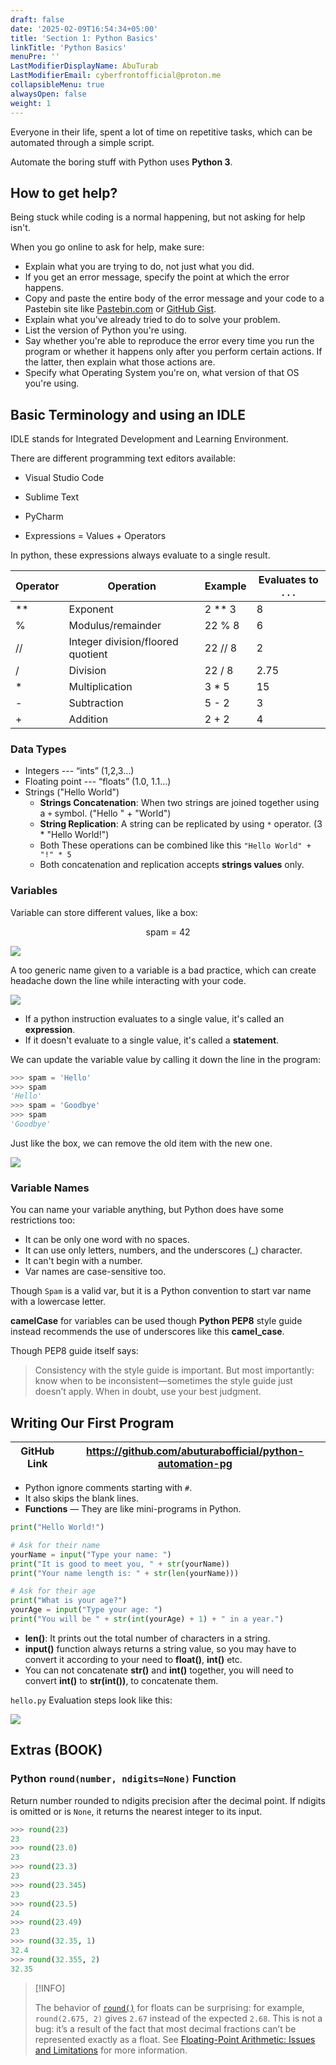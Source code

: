 ```yaml
---
draft: false
date: '2025-02-09T16:54:34+05:00'
title: 'Section 1: Python Basics'
linkTitle: 'Python Basics'
menuPre: ''
LastModifierDisplayName: AbuTurab
LastModifierEmail: cyberfrontofficial@proton.me
collapsibleMenu: true
alwaysOpen: false
weight: 1
---
```


Everyone in their life, spent a lot of time on repetitive tasks, which can be automated through a simple script.

Automate the boring stuff with Python uses **Python 3**.

## How to get help?

Being stuck while coding is a normal happening, but not asking for help isn't.

When you go online to ask for help, make sure:
- Explain what you are trying to do, not just what you did.
- If you get an error message, specify the point at which the error happens.
- Copy and paste the entire body of the error message and your code to a Pastebin site like [Pastebin.com](pastebin.com) or [GitHub Gist](gist.github.com).
- Explain what you've already tried to do to solve your problem.
- List the version of Python you're using.
- Say whether you're able to reproduce the error every time you run the program or whether it happens only after you perform certain actions. If the latter, then explain what those actions are.
- Specify what Operating System you're on, what version of that OS you're using.

## Basic Terminology and using an IDLE

IDLE stands for Integrated Development and Learning Environment.

There are different programming text editors available:
- Visual Studio Code
- Sublime Text
- PyCharm

- Expressions = Values + Operators

In python, these expressions always evaluate to a single result.

| **Operator** | **Operation**                     | **Example** | **Evaluates to . . .** |
| ------------ | --------------------------------- | ----------- | ---------------------- |
| **           | Exponent                          | 2 ** 3      | 8                      |
| %            | Modulus/remainder                 | 22 % 8      | 6                      |
| //           | Integer division/floored quotient | 22 // 8     | 2                      |
| /            | Division                          | 22 / 8      | 2.75                   |
| *            | Multiplication                    | 3 * 5       | 15                     |
| -            | Subtraction                       | 5 - 2       | 3                      |
| +            | Addition                          | 2 + 2       | 4                      |

### Data Types

- Integers --- “ints” (1,2,3…)
- Floating point --- “floats” (1.0, 1.1...)
- Strings ("Hello World")
    - **Strings Concatenation**: When two strings are joined together using a `+` symbol. ("Hello " + "World")
    - **String Replication**: A string can be replicated by using `*` operator. (3 * "Hello World!")
    - Both These operations can be combined like this `"Hello World" + "!" * 5`
    - Both concatenation and replication accepts **strings values** only.

### Variables

Variable can store different values, like a box:

<div style='text-align: center;'> spam = 42 </div>

![](/notes/automate-the-boring-stuff-with-python/python-basics.webp)

A too generic name given to a variable is a bad practice, which can create headache down the line while interacting with your code.

![](/notes/automate-the-boring-stuff-with-python/python-basics-1.webp)

- If a python instruction evaluates to a single value, it's called an **expression**.
- If it doesn't evaluate to a single value, it's called a **statement**.

We can update the variable value by calling it down the line in the program:

```python
>>> spam = 'Hello'  
>>> spam  
'Hello'  
>>> spam = 'Goodbye'  
>>> spam  
'Goodbye'
```

Just like the box, we can remove the old item with the new one.

![](/notes/automate-the-boring-stuff-with-python/python-basics-2.webp)

### Variable Names

You can name your variable anything, but Python does have some restrictions too:
- It can be only one word with no spaces.
- It can use only letters, numbers, and the underscores (_) character.
- It can't begin with a number.
- Var names are case-sensitive too.

Though `Spam` is a valid var, but it is a Python convention to start var name with a lowercase letter.

**camelCase** for variables can be used though **Python PEP8** style guide instead recommends the use of underscores like this **camel_case**.

Though PEP8 guide itself says:
> Consistency with the style guide is important. But most importantly: know when to be inconsistent—sometimes the style guide just doesn’t apply. When in doubt, use your best judgment.

## Writing Our First Program


| GitHub Link | https://github.com/abuturabofficial/python-automation-pg |
| ----------- | -------------------------------------------------------- |



- Python ignore comments starting with `#`.
- It also skips the blank lines.
- **Functions** — They are like mini-programs in Python.

```python {title = "hello.py"}
print("Hello World!")

# Ask for their name
yourName = input("Type your name: ")
print("It is good to meet you, " + str(yourName))
print("Your name length is: " + str(len(yourName)))

# Ask for their age
print("What is your age?")
yourAge = input("Type your age: ")
print("You will be " + str(int(yourAge) + 1) + " in a year.")
```

- **len()**: It prints out the total number of characters in a string.
- **input()** function always returns a string value, so you may have to convert it according to your need to **float()**, **int()** etc.
- You can not concatenate **str()** and **int()** together, you will need to convert **int()** to **str(int())**, to concatenate them.

`hello.py` Evaluation steps look like this:

![](/notes/automate-the-boring-stuff-with-python/python-basics-3.webp)

## Extras (BOOK)

### Python `round(number, ndigits=None)` Function

Return number rounded to ndigits precision after the decimal point. If ndigits is omitted or is `None`, it returns the nearest integer to its input.

```python
>>> round(23)  
23  
>>> round(23.0)  
23  
>>> round(23.3)  
23  
>>> round(23.345)  
23  
>>> round(23.5)  
24  
>>> round(23.49)  
23
>>> round(32.35, 1)  
32.4  
>>> round(32.355, 2)  
32.35
```

> [!INFO]
>
> The behavior of [`round()`](https://docs.python.org/3/library/functions.html#round "round") for floats can be surprising: for example, `round(2.675, 2)` gives `2.67` instead of the expected `2.68`. This is not a bug: it’s a result of the fact that most decimal fractions can’t be represented exactly as a float. See [Floating-Point Arithmetic: Issues and Limitations](https://docs.python.org/3/tutorial/floatingpoint.html#tut-fp-issues) for more information.
